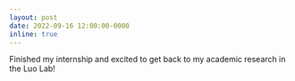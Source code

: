 ```yaml
---
layout: post
date: 2022-09-16 12:00:00-0000
inline: true
---
```


Finished my internship and excited to get back to my academic research in the Luo Lab! 
